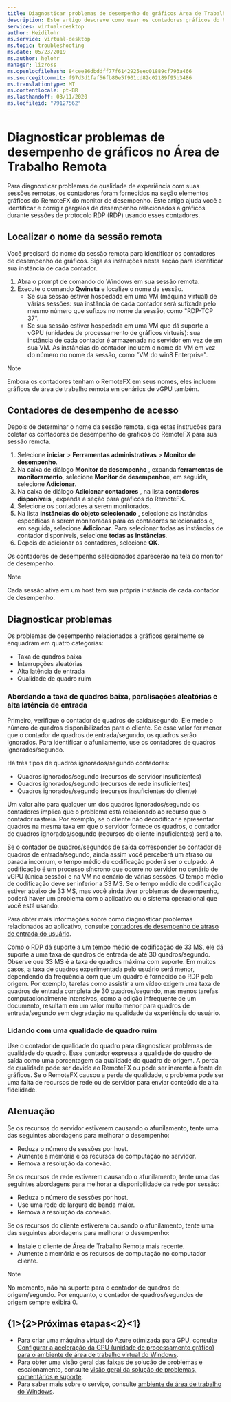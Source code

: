```yaml
---
title: Diagnosticar problemas de desempenho de gráficos Área de Trabalho Remota-Azure
description: Este artigo descreve como usar os contadores gráficos do RemoteFX em sessões de protocolo de área de trabalho remota para diagnosticar problemas de desempenho com elementos gráficos na área de trabalho virtual do Windows.
services: virtual-desktop
author: Heidilohr
ms.service: virtual-desktop
ms.topic: troubleshooting
ms.date: 05/23/2019
ms.author: helohr
manager: lizross
ms.openlocfilehash: 84cee86dbddff77f6142925eec01889cf793a466
ms.sourcegitcommit: f97d3d1faf56fb80e5f901cd82c02189f95b3486
ms.translationtype: MT
ms.contentlocale: pt-BR
ms.lasthandoff: 03/11/2020
ms.locfileid: "79127562"
---
```

# <a name="diagnose-graphics-performance-issues-in-remote-desktop"></a>Diagnosticar problemas de desempenho de gráficos no Área de Trabalho Remota

Para diagnosticar problemas de qualidade de experiência com suas sessões remotas, os contadores foram fornecidos na seção elementos gráficos do RemoteFX do monitor de desempenho. Este artigo ajuda você a identificar e corrigir gargalos de desempenho relacionados a gráficos durante sessões de protocolo RDP (RDP) usando esses contadores.

## <a name="find-your-remote-session-name"></a>Localizar o nome da sessão remota

Você precisará do nome da sessão remota para identificar os contadores de desempenho de gráficos. Siga as instruções nesta seção para identificar sua instância de cada contador.

1. Abra o prompt de comando do Windows em sua sessão remota.
2. Execute o comando **Qwinsta** e localize o nome da sessão.
    - Se sua sessão estiver hospedada em uma VM (máquina virtual) de várias sessões: sua instância de cada contador será sufixada pelo mesmo número que sufixos no nome da sessão, como "RDP-TCP 37".
    - Se sua sessão estiver hospedada em uma VM que dá suporte a vGPU (unidades de processamento de gráficos virtuais): sua instância de cada contador é armazenada no servidor em vez de em sua VM. As instâncias do contador incluem o nome da VM em vez do número no nome da sessão, como "VM do win8 Enterprise".

>[!NOTE]
> Embora os contadores tenham o RemoteFX em seus nomes, eles incluem gráficos de área de trabalho remota em cenários de vGPU também.

## <a name="access-performance-counters"></a>Contadores de desempenho de acesso

Depois de determinar o nome da sessão remota, siga estas instruções para coletar os contadores de desempenho de gráficos do RemoteFX para sua sessão remota.

1. Selecione **iniciar** > **Ferramentas administrativas** > **Monitor de desempenho**.
2. Na caixa de diálogo **Monitor de desempenho** , expanda **ferramentas de monitoramento**, selecione **Monitor de desempenho**e, em seguida, selecione **Adicionar**.
3. Na caixa de diálogo **Adicionar contadores** , na lista **contadores disponíveis** , expanda a seção para gráficos do RemoteFX.
4. Selecione os contadores a serem monitorados.
5. Na lista **instâncias do objeto selecionado** , selecione as instâncias específicas a serem monitoradas para os contadores selecionados e, em seguida, selecione **Adicionar**. Para selecionar todas as instâncias de contador disponíveis, selecione **todas as instâncias**.
6. Depois de adicionar os contadores, selecione **OK**.

Os contadores de desempenho selecionados aparecerão na tela do monitor de desempenho.

>[!NOTE]
>Cada sessão ativa em um host tem sua própria instância de cada contador de desempenho.

## <a name="diagnose-issues"></a>Diagnosticar problemas

Os problemas de desempenho relacionados a gráficos geralmente se enquadram em quatro categorias:

- Taxa de quadros baixa
- Interrupções aleatórias
- Alta latência de entrada
- Qualidade de quadro ruim

### <a name="addressing-low-frame-rate-random-stalls-and-high-input-latency"></a>Abordando a taxa de quadros baixa, paralisações aleatórias e alta latência de entrada

Primeiro, verifique o contador de quadros de saída/segundo. Ele mede o número de quadros disponibilizados para o cliente. Se esse valor for menor que o contador de quadros de entrada/segundo, os quadros serão ignorados. Para identificar o afunilamento, use os contadores de quadros ignorados/segundo.

Há três tipos de quadros ignorados/segundo contadores:

- Quadros ignorados/segundo (recursos de servidor insuficientes)
- Quadros ignorados/segundo (recursos de rede insuficientes)
- Quadros ignorados/segundo (recursos insuficientes do cliente)

Um valor alto para qualquer um dos quadros ignorados/segundo os contadores implica que o problema está relacionado ao recurso que o contador rastreia. Por exemplo, se o cliente não decodificar e apresentar quadros na mesma taxa em que o servidor fornece os quadros, o contador de quadros ignorados/segundo (recursos de cliente insuficientes) será alto.

Se o contador de quadros/segundos de saída corresponder ao contador de quadros de entrada/segundo, ainda assim você perceberá um atraso ou parada incomum, o tempo médio de codificação poderá ser o culpado. A codificação é um processo síncrono que ocorre no servidor no cenário de vGPU (única sessão) e na VM no cenário de várias sessões. O tempo médio de codificação deve ser inferior a 33 MS. Se o tempo médio de codificação estiver abaixo de 33 MS, mas você ainda tiver problemas de desempenho, poderá haver um problema com o aplicativo ou o sistema operacional que você está usando.

Para obter mais informações sobre como diagnosticar problemas relacionados ao aplicativo, consulte [contadores de desempenho de atraso de entrada do usuário](/windows-server/remote/remote-desktop-services/rds-rdsh-performance-counters/).

Como o RDP dá suporte a um tempo médio de codificação de 33 MS, ele dá suporte a uma taxa de quadros de entrada de até 30 quadros/segundo. Observe que 33 MS é a taxa de quadros máxima com suporte. Em muitos casos, a taxa de quadros experimentada pelo usuário será menor, dependendo da frequência com que um quadro é fornecido ao RDP pela origem. Por exemplo, tarefas como assistir a um vídeo exigem uma taxa de quadros de entrada completa de 30 quadros/segundo, mas menos tarefas computacionalmente intensivas, como a edição infrequente de um documento, resultam em um valor muito menor para quadros de entrada/segundo sem degradação na qualidade da experiência do usuário.

### <a name="addressing-poor-frame-quality"></a>Lidando com uma qualidade de quadro ruim

Use o contador de qualidade do quadro para diagnosticar problemas de qualidade do quadro. Esse contador expressa a qualidade do quadro de saída como uma porcentagem da qualidade do quadro de origem. A perda de qualidade pode ser devido ao RemoteFX ou pode ser inerente à fonte de gráficos. Se o RemoteFX causou a perda de qualidade, o problema pode ser uma falta de recursos de rede ou de servidor para enviar conteúdo de alta fidelidade.

## <a name="mitigation"></a>Atenuação

Se os recursos do servidor estiverem causando o afunilamento, tente uma das seguintes abordagens para melhorar o desempenho:

- Reduza o número de sessões por host.
- Aumente a memória e os recursos de computação no servidor.
- Remova a resolução da conexão.

Se os recursos de rede estiverem causando o afunilamento, tente uma das seguintes abordagens para melhorar a disponibilidade da rede por sessão:

- Reduza o número de sessões por host.
- Use uma rede de largura de banda maior.
- Remova a resolução da conexão.

Se os recursos do cliente estiverem causando o afunilamento, tente uma das seguintes abordagens para melhorar o desempenho:

- Instale o cliente de Área de Trabalho Remota mais recente.
- Aumente a memória e os recursos de computação no computador cliente.

> [!NOTE]
> No momento, não há suporte para o contador de quadros de origem/segundo. Por enquanto, o contador de quadros/segundos de origem sempre exibirá 0.

## <a name="next-steps"></a>{1&gt;{2&gt;Próximas etapas&lt;2}&lt;1}

- Para criar uma máquina virtual do Azure otimizada para GPU, consulte [Configurar a aceleração da GPU (unidade de processamento gráfico) para o ambiente de área de trabalho virtual do Windows](configure-vm-gpu.md).
- Para obter uma visão geral das faixas de solução de problemas e escalonamento, consulte [visão geral da solução de problemas, comentários e suporte](troubleshoot-set-up-overview.md).
- Para saber mais sobre o serviço, consulte [ambiente de área de trabalho do Windows](environment-setup.md).
